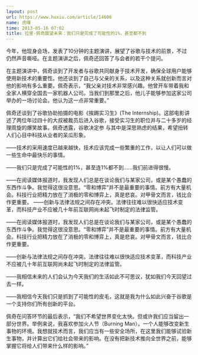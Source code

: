 ```yaml
---
layout: post
url: https://www.huxiu.com/article/14606
name: 虎嗅
time: 2013-05-16 07:02
title: 拉里·佩奇展望未来：我们只是完成了可能性的1%，甚至都不到
---
```

今年，他现身会场，发表了10分钟的主题演讲，展望了谷歌与技术的前景，不过仍然声音嘶哑。在主题演讲之后，佩奇还回答了与会者的若干个提问。

在主题演讲中，佩奇谈到了开发者与谷歌共同献身于技术开发，确保全球用户能够使用新技术的重要性。他还谈到了自己与父亲的关系，以及这种关系就创新而言对他的影响有多么重要。佩奇表示，“我父亲对技术非常感兴趣。他曾开车带着我和全家人横穿全国去一家机器人公司。当我们到那里之后，他儿子能够参加这家公司举办的一场讨论会。他认为这一点非常重要。”

佩奇还谈到了谷歌协助拍摄的电影《挨踢实习生》(The Internship)。这部电影讲述了两位年过四十的大叔被裁员后进入谷歌，接受实习生的职位并与二十多岁的经理周旋的爆笑故事。佩奇透露，谷歌决定参 与其中是深思熟虑的结果，希望扭转人们心目中科技从业者的呆瓜形象。

——技术的采用速度已越来越快，技术应该完成一些繁重的工作，以让人们可以做一些生命中最快乐的事情。

——我们只是完成了可能性的1%，甚至连1%都不到……我们前进得很慢。

——在阅读媒体报道时，我发现人们总是在谈论我们与某家公司，或是某个愚蠢的东西作斗争。我觉得这很没意思。“零和博弈”并不是最重要的事情。前方有大量机会。科技行业把精力放在了消极的零和博弈上，真是悲哀。对甲骨文而言，钱比合作更重要。 ——创新与法律法规之间存在冲突。法律往往难以很快适应技术变革，而科技产业不应被几十年前互联网尚未起飞时制定的法律监管。

——在阅读媒体报道时，我发现人们总是在谈论我们与某家公司，或是某个愚蠢的东西作斗争。我觉得这很没意思。“零和博弈”并不是最重要的事情。前方有大量机会。科技行业把精力放在了消极的零和博弈上，真是悲哀。对甲骨文而言，钱比合作更重要。

——创新与法律法规之间存在冲突。法律往往难以很快适应技术变革，而科技产业不应被几十年前互联网尚未起飞时制定的法律监管。

——我相信未来的人们会认为今天我们的生活如此不可思议，犹如我们今天回望过去一样。

——我相信今天我们只是抓到了可能性的皮毛，这就是我为什么如此兴奋于谷歌是一个支持你们所有创新的平台。

佩奇在问答环节的最后表示，“我们不希望世界变化太快。但或许我们应当留出一部分世界。举例来说，我喜欢参加火人节（Burning Man）。一个人能够改变新生事物的环境。我想就技术而言，我们应当有一些安全场所，在这里我们能够试验新生事物，并计算出它们给社会带来的影响。在没有把新技术推向全世界之前，能够掌握它将给人们带来什么样的影响。”

